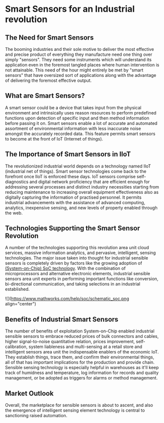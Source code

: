 # Smart Sensors for an Industrial revolution

## The Need for Smart Sensors

The booming industries and their sole motive to deliver the most effective and precise product of everything they manufacture need one thing over simply "sensors". They need some instruments which will understand its application even in the foremost tangled places where human intervention is not attainable. This need of the hour might entirely be met by "smart sensors" that have oversized sort of applications along with the advantage of delivering the foremost effective output.

## What are Smart Sensors?

A smart sensor could be a device that takes input from the physical environment and intrinsically uses reason resources to perform predefined functions upon detection of specific input and then method information before passing it on. Smart sensors enable a lot of accurate and automated assortment of environmental information with less inaccurate noise amongst the accurately recorded data. This feature permits smart sensors to become at the front of IoT (Internet of things).

## The Importance of Smart Sensors in IIoT

The revolutionized industrial world depends on a technology named IIoT (industrial net of things). Smart sensor technologies come back to the forefront once IIoT is enforced these days. IoT sensors comprise self-diagnostics and digital network proficiency that are efficient enough for addressing several processes and distinct industry necessities starting from reducing maintenance to increasing overall equipment effectiveness also as digitally capturing the information of practised personnel. It permits industrial advancements with the assistance of advanced computing, analytics, inexpensive sensing, and new levels of property enabled through the web.

## Technologies Supporting the Smart Sensor Revolution

A number of the technologies supporting this revolution area unit cloud services, massive information analytics, and pervasive, intelligent, sensing technologies. The major issue taken into thought for industrial sensible sensors is completely driven by factors like the growing adoption of [(System-on-Chip) SoC technology](https://www.mathworks.com/help/soc/system-on-chip-soc.html). With the combination of microprocessors and alternative electronic elements, industrial sensible sensors area unit experts in performing important functions like conversion, bi-directional communication, and taking selections in an industrial established.

![](https://www.mathworks.com/help/soc/schematic_soc.png align="center")

## Benefits of Industrial Smart Sensors

The number of benefits of exploitation System-on-Chip enabled industrial sensible sensors to embrace reduced prices of bulk connectors and cables, higher signal-to-noise quantitative relation, prices improvement, self-calibration, system liableness and multi-sensing at a retail store and intelligent sensors area unit the indispensable enablers of the economic IoT. They establish things, trace them, and confirm their environmental things, all of that has important implications for the production and provide chain. Sensible sensing technology is especially helpful in warehouses as it'll keep track of humidness and temperature, log information for records and quality management, or be adopted as triggers for alarms or method management.

## Market Outlook

Overall, the marketplace for sensible sensors is about to ascent, and also the emergence of intelligent sensing element technology is central to sanctioning raised automation.